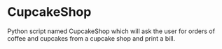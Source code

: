 # CupcakeShop
Python script named CupcakeShop which will ask the user for orders of coffee and cupcakes from a cupcake shop and print a bill. 
